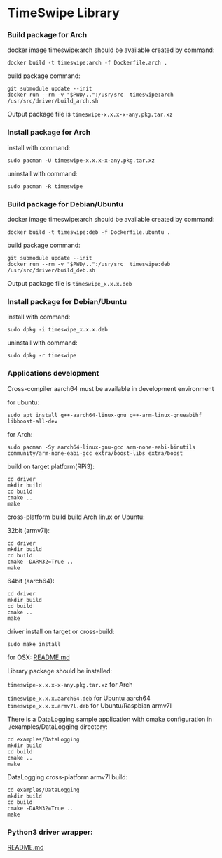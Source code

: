 # TimeSwipe Library

### Build package for Arch
docker image timeswipe:arch should be available created by command:
```
docker build -t timeswipe:arch -f Dockerfile.arch .
```

build package command:
```
git submodule update --init
docker run --rm -v "$PWD/..":/usr/src  timeswipe:arch /usr/src/driver/build_arch.sh
```

Output package file is `timeswipe-x.x.x-x-any.pkg.tar.xz`

### Install package for Arch
install with command:
```
sudo pacman -U timeswipe-x.x.x-x-any.pkg.tar.xz
```

uninstall with command:
```
sudo pacman -R timeswipe
```

### Build package for Debian/Ubuntu
docker image timeswipe:arch should be available created by command:
```
docker build -t timeswipe:deb -f Dockerfile.ubuntu .
```

build package command:
```
git submodule update --init
docker run --rm -v "$PWD/..":/usr/src  timeswipe:deb /usr/src/driver/build_deb.sh
```

Output package file is `timeswipe_x.x.x.deb`

### Install package for Debian/Ubuntu
install with command:
```
sudo dpkg -i timeswipe_x.x.x.deb
```

uninstall with command:
```
sudo dpkg -r timeswipe
```

### Applications development

Cross-compiler aarch64 must be available in development environment

for ubuntu:
```
sudo apt install g++-aarch64-linux-gnu g++-arm-linux-gnueabihf libboost-all-dev
```

for Arch:
```
sudo pacman -Sy aarch64-linux-gnu-gcc arm-none-eabi-binutils community/arm-none-eabi-gcc extra/boost-libs extra/boost
```

build on target platform(RPi3):
```
cd driver
mkdir build
cd build
cmake ..
make
```

cross-platform build build Arch linux or Ubuntu:

32bit (armv7l):
```
cd driver
mkdir build
cd build
cmake -DARM32=True ..
make
```

64bit (aarch64):
```
cd driver
mkdir build
cd build
cmake ..
make
```

driver install on target or cross-build:
```
sudo make install
```

for OSX:
[README.md](contrib/OSX/README.md)

Library package should be installed:

`timeswipe-x.x.x-x-any.pkg.tar.xz` for Arch

`timeswipe_x.x.x.aarch64.deb` for Ubuntu aarch64
`timeswipe_x.x.x.armv7l.deb` for Ubuntu/Raspbian armv7l

There is a DataLogging sample application with cmake configuration in ./examples/DataLogging directory:
```
cd examples/DataLogging
mkdir build
cd build
cmake ..
make
```

DataLogging cross-platform armv7l build:
```
cd examples/DataLogging
mkdir build
cd build
cmake -DARM32=True ..
make
```

### Python3 driver wrapper:
[README.md](python3/README.md)

